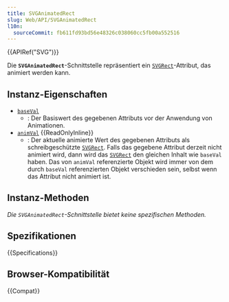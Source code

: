 ```yaml
---
title: SVGAnimatedRect
slug: Web/API/SVGAnimatedRect
l10n:
  sourceCommit: fb611fd93bd56e48326c038060cc5fb00a552516
---
```


{{APIRef("SVG")}}

Die **`SVGAnimatedRect`**-Schnittstelle repräsentiert ein [`SVGRect`](/de/docs/Web/API/SVGRect)-Attribut, das animiert werden kann.

## Instanz-Eigenschaften

- [`baseVal`](/de/docs/Web/API/SVGAnimatedRect/baseVal)
  - : Der Basiswert des gegebenen Attributs vor der Anwendung von Animationen.
- [`animVal`](/de/docs/Web/API/SVGAnimatedRect/animVal) {{ReadOnlyInline}}
  - : Der aktuelle animierte Wert des gegebenen Attributs als schreibgeschützte [`SVGRect`](/de/docs/Web/API/SVGRect). Falls das gegebene Attribut derzeit nicht animiert wird, dann wird das [`SVGRect`](/de/docs/Web/API/SVGRect) den gleichen Inhalt wie `baseVal` haben. Das von `animVal` referenzierte Objekt wird immer von dem durch `baseVal` referenzierten Objekt verschieden sein, selbst wenn das Attribut nicht animiert ist.

## Instanz-Methoden

_Die `SVGAnimatedRect`-Schnittstelle bietet keine spezifischen Methoden._

## Spezifikationen

{{Specifications}}

## Browser-Kompatibilität

{{Compat}}
